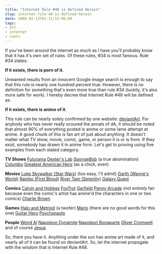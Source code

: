 ```yaml
---
title: "Internet Rule #48 is Defined Herein"
slug: internet-rule-48-is-defined-herein
date: 2008-02-13T01:11:53-06:00
tags:
- art
- internet
- rants
---
```

If you've been around the internet as much as I have you'll probably know that it has it's own set of rules. Of these rules, #34 is most famous. Rule #34 states:

**If it exists, there is porn of it.**

Unwanted results from an innocent Google image search is enough to say that this rule is nearly one hundred percent true. However, there is no definition for something that's even more true than rule #34 (luckily, it's also more safe for work). I hereby decree that Internet Rule #48 will be defined as:

**If it exists, there is anime of it.**

This rule can be nearly solely confirmed by one website: [deviantArt](http://www.deviantart.com/). For anybody who has never really scoured the annals of dA, it should be noted that almost 90% of everything posted is anime or some lame attempt at anime. A good chunk of this is fan art of just about anything. It doesn't matter what TV show, movie, comic, game, or person it is or is from. If they exist, somebody has drawn it in anime form. Let's get to proving using five examples from each stated category.

**TV Shows**
[Futurama](http://morganphantom15.deviantart.com/art/Futurama-Fry-and-Leela-68635216)
[Dexter's Lab](http://fenix91.deviantart.com/art/dexter-s-lab-52367618)
[SpongeBob](http://nux.deviantart.com/art/SpongeBob-SquarePants-17451045) (a true abomination)
[Columbo](http://noeru20.deviantart.com/art/Chibi-Columbo-42359639)
[Greatest American Hero](http://crazycowproductions.deviantart.com/art/Alex-Greatest-American-Hero-31041997) (as a chick, even)

**Movies**
[Luke Skywalker (Star Wars)](http://infatuated-lassie.deviantart.com/art/Luke-Skywalker-55630486) (too easy, I'll admit)
[Garth (Wayne's World)](http://kinkyminx.deviantart.com/art/Garth-30067412)
[Rambo (First Blood)](http://pau-norontaus.deviantart.com/art/Rambo-17515333)
[River Tam (Serenity)](http://sagakure.deviantart.com/art/Firefly-Serenity-River-Tam-29953420)
[Galaxy Quest](http://nightbirdx.deviantart.com/art/Galaxy-Quest-22067315)

**Comics**
[Calvin and Hobbes](http://blue-fire.deviantart.com/art/Calvin-and-Hobbes-My-Style-1492638)
[FoxTrot](http://abarekiller.deviantart.com/art/Foxtrot-Manga-23265771)
[Garfield](http://monkeyops.deviantart.com/art/garfield-say-hello-40058408)
[Penny Arcade](http://dyeathdymo.deviantart.com/art/Penny-Arcade-Chibis-2654241) (not entirely fair because even the comic's artist has anime'd the characters in one or two comics)
[Charlie Brown](http://garabatoz.deviantart.com/art/The-Good-Charlie-Brown-53028934)

**Games**
[Halo and Metroid](http://samus-aran.deviantart.com/art/No-so-tough-now-Master-Chief-25553129) (a twofer)
[Mario](http://sukinahito.deviantart.com/art/Magical-Stomper-Sweety-Mario-77176621) (there are no good words for this one)
[Guitar Hero](http://rikulee.deviantart.com/art/Judy-Nails-73269559)
[Psychonauts](http://newvani.deviantart.com/art/Psychonauts-Raz-32433206)

**People**
[Weird Al](http://littlenicky89.deviantart.com/art/Weird-Al-75915772)
[Napoleon Dynamite](http://daskhan.deviantart.com/art/Napoleon-Dynamite-8891034)
[Napoleon Bonaparte](http://kiwigi.deviantart.com/art/Napoleon-Bonaparte-32429517)
[Oliver Cromwell](http://redpassion.deviantart.com/art/Charles-Henrietta-Oliver-67511166)
and of course
[Jesus](http://godslilturnish.deviantart.com/art/Jesus-Fanart-11804173)

So, there you have it. Anything under the sun has anime art made of it, and nearly all of it can be found on deviantArt. So, let the internet propogate with the wisdom that is Internet Rule #48.

